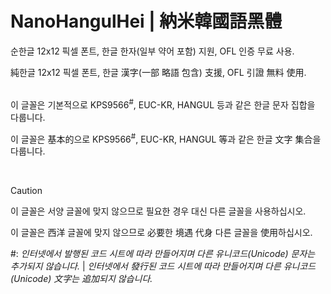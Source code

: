 # NanoHangulHei | 納米韓國語黑體

순한글 12x12 픽셀 폰트, 한글 한자(일부 약어 포함) 지원, OFL 인증 무료 사용.

純한글 12x12 픽셀 폰트, 한글 漢字(一部 略語 包含) 支援, OFL 引證 無料 使用.

<br>
이 글꼴은 기본적으로 KPS9566<sup>#</sup>, EUC-KR, HANGUL 등과 같은 한글 문자 집합을 다룹니다.

이 글꼴은 基本的으로 KPS9566<sup>#</sup>, EUC-KR, HANGUL 等과 같은 한글 文字 集合을 다룹니다.

<br>

>[!CAUTION]
>
> 이 글꼴은 서양 글꼴에 맞지 않으므로 필요한 경우 대신 다른 글꼴을 사용하십시오.
>
> 이 글꼴은 西洋 글꼴에 맞지 않으므로 必要한 境遇 代身 다른 글꼴을 使用하십시오.

#: *인터넷에서 발행된 코드 시트에 따라 만들어지며 다른 유니코드(Unicode) 문자는 추가되지 않습니다.* | *인터넷에서 發行된 코드 시트에 따라 만들어지며 다른 유니코드(Unicode) 文字는 追加되지 않습니다.*
